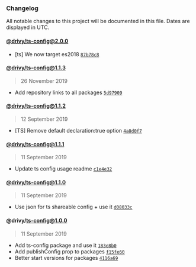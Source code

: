 ### Changelog

All notable changes to this project will be documented in this file. Dates are displayed in UTC.

#### [@drivy/ts-config@2.0.0](https://github.com/drivy/frontend-configs/compare/@drivy/ts-config@1.1.3...@drivy/ts-config@2.0.0)

- [ts] We now target es2018 [`87b78c8`](https://github.com/drivy/frontend-configs/commit/87b78c878ac30552046ca59641180b1937909688)

#### [@drivy/ts-config@1.1.3](https://github.com/drivy/frontend-configs/compare/@drivy/ts-config@1.1.2...@drivy/ts-config@1.1.3)

> 26 November 2019

- Add repository links to all packages [`5d97909`](https://github.com/drivy/frontend-configs/commit/5d9790910d5d3a2da6b3d336a03d1cb40f9dcf05)

#### [@drivy/ts-config@1.1.2](https://github.com/drivy/frontend-configs/compare/@drivy/ts-config@1.1.1...@drivy/ts-config@1.1.2)

> 12 September 2019

- [TS] Remove default declaration:true option [`4a8d0f7`](https://github.com/drivy/frontend-configs/commit/4a8d0f7b79f364513941dab1bf0980654a39a891)

#### [@drivy/ts-config@1.1.1](https://github.com/drivy/frontend-configs/compare/@drivy/ts-config@1.1.0...@drivy/ts-config@1.1.1)

> 11 September 2019

- Update ts config usage readme [`c1e4e32`](https://github.com/drivy/frontend-configs/commit/c1e4e32a4fdeac9f00c47d649eb46dd958ee2b77)

#### [@drivy/ts-config@1.1.0](https://github.com/drivy/frontend-configs/compare/@drivy/ts-config@1.0.0...@drivy/ts-config@1.1.0)

> 11 September 2019

- Use json for ts shareable config + use it [`d08033c`](https://github.com/drivy/frontend-configs/commit/d08033c37621167807a443e3866c39e30b34e43c)

#### @drivy/ts-config@1.0.0

> 11 September 2019

- Add ts-config package and use it [`183e8b0`](https://github.com/drivy/frontend-configs/commit/183e8b09f5dc315f31e19925d9264bd1bcc56d61)
- Add publishConfig prop to packages [`f15fe60`](https://github.com/drivy/frontend-configs/commit/f15fe60f40597f0766ed85925e6ab62535628a19)
- Better start versions for packages [`4116a69`](https://github.com/drivy/frontend-configs/commit/4116a696778d6fad96f0c35f9c91a72e61e529e8)
